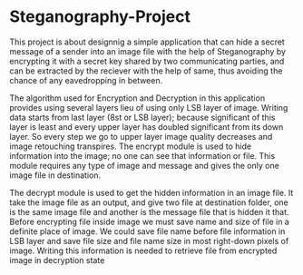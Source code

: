 # Steganography-Project

This project is about designnig a simple application that can hide a secret message of a sender into an image file with the help of 
Steganography by encrypting it with a secret key shared by two communicating parties, and can be extracted by the reciever with the help of same,
thus avoiding the chance of any eavedropping in between.

The algorithm used for Encryption and Decryption in this application provides using several layers lieu of using only LSB layer of image.
Writing data starts from last layer (8st or LSB layer); because significant of this layer is least and every upper layer has doubled 
significant from its down layer. So every step we go to upper layer image quality decreases and image retouching transpires.
The encrypt module is used to hide information into the image; no one can see that information or file. This module requires
any type of image and message and gives the only one image file in destination.

The decrypt module is used to get the hidden information in an image file. It take the image file as an output, 
and give two file at destination folder, one is the same image file and another is the message file that is hidden it that.
Before encrypting file inside image we must save name and size of file in a definite place of image. We could save file name before 
file information in LSB layer and save file size and file name size in most right-down pixels of image. Writing this information is 
needed to retrieve file from encrypted image in decryption state
